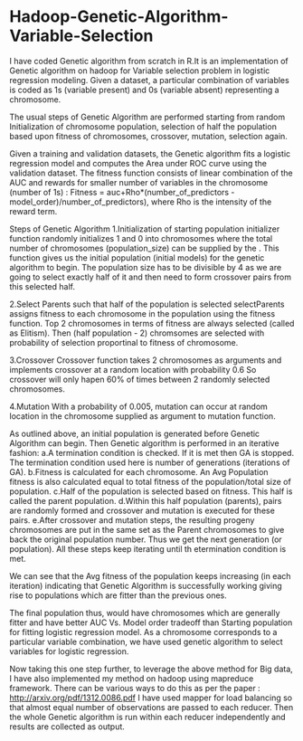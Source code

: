 # Hadoop-Genetic-Algorithm-Variable-Selection

I have coded Genetic algorithm from scratch in R.It is an implementation of Genetic algorithm on hadoop for Variable selection problem in logistic regression modeling. Given a dataset, a particular combination of variables is coded as 1s (variable present) and 0s (variable absent) representing a chromosome. 

The usual steps of Genetic Algorithm are performed starting from random Initialization of chromosome population, selection of half the population based upon fitness of chromosomes, crossover, mutation, selection again. 

Given a training and validation datasets, the Genetic algorithm fits a logistic regression model and computes the Area under ROC curve using the validation dataset. The fitness function consists of linear combination of the AUC and rewards for smaller number of variables in the chromosome (number of 1s) : Fitness = auc+Rho*(number_of_predictors - model_order)/number_of_predictors), where Rho is the intensity of the reward term.

Steps of Genetic Algorithm
1.Initialization of starting population 
initializer function randomly initializes 1 and 0 into chromosomes where the total number of chromosomes (population_size) can be supplied by the . This function gives us the initial population (initial models) for the genetic algorithm to begin.
The population size has to be divisible by 4 as we are going to select exactly half of it and then need to form crossover pairs from this selected half.

2.Select Parents such that half of the population is selected
selectParents assigns fitness to each chromosome in the population using the fitness function. Top 2 chromosomes in terms of fitness are always selected (called as Elitism). Then (half population - 2) chromsomes are selected with probability of selection proportinal to fitness of chromosome.

3.Crossover
Crossover function takes 2 chromosomes as arguments and implements crossover at a random location with probability 0.6
So crossover will only hapen 60% of times between 2 randomly selected chromosomes.

4.Mutation
With a probability of 0.005, mutation can occur at random location in the chromosome supplied as argument to mutation function.

As outlined above, an initial population is generated before Genetic Algorithm can begin. Then Genetic algorithm is performed in an iterative fashion: a.A termination condition is checked. If it is met then GA is stopped. The termination condition used here is number of generations (iterations of GA). b.Fitness is calculated for each chromosome. An Avg Population fitness is also calculated equal to total fitness of the population/total size of population. c.Half of the population is selected based on fitness. This half is called the parent population. d.Within this half population (parents), pairs are randomly formed and crossover and mutation is executed for these pairs. e.After crossover and mutation steps, the resulting progeny chromosomes are put in the same set as the Parent chromosomes to give back the original population number. Thus we get the next generation (or population). All these steps keep iterating until th etermination condition is met.

We can see that the Avg fitness of the population keeps increasing (in each iteration) indicating that Genetic Algorithm is successfully working giving rise to populations which are fitter than the previous ones.

The final population thus, would have chromosomes which are generally fitter and have better AUC Vs. Model order tradeoff than Starting population for fitting logistic regression model. As a chromosome corresponds to a particular variable combination, we have used genetic algorithm to select variables for logistic regression.

Now taking this one step further, to leverage the above method for Big data, I have also implemented my method on hadoop using mapreduce framework. There can be various ways to do this as per the paper : http://arxiv.org/pdf/1312.0086.pdf
I have used mapper for load balancing so that almost equal number of observations are passed to each reducer. Then the whole Genetic algorithm is run within each reducer independently and results are collected as output.
